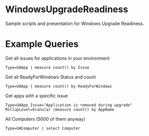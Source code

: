 # WindowsUpgradeReadiness
Sample scripts and presentation for Windows  Upgrade Readiness.

# Example Queries
Get all issues for applications in your environment
```
Type=UAApp | measure count() by Issue
```

Get all ReadyForWindows Status and count
```
Type=UAApp | measure count() by ReadyForWindows
```

Get apps with a specific issue
```
Type=UAApp Issue="Application is removed during upgrade" RollupLevel=Granular |measure count() by AppName
```

All Computers (5000 of them anyway)
```
Type=UAComputer | select Computer
```
